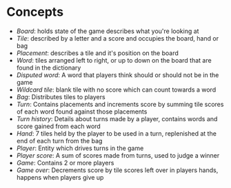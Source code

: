 # Concepts

- *Board*: holds state of the game describes what you're looking at
- *Tile*: described by a letter and a score and occupies the board, hand or bag
- *Placement*: describes a tile and it's position on the board
- *Word*: tiles arranged left to right, or up to down on the board that are found in the dictionary
- *Disputed word*: A word that players think should or should not be in the game
- *Wildcard tile*: blank tile with no score which can count towards a word
- *Bag*: Distributes tiles to players
- *Turn*: Contains placements and increments score by summing tile scores of each word found against those placements
- *Turn history*: Details about turns made by a player, contains words and score gained from each word
- *Hand*: 7 tiles held by the player to be used in a turn, replenished at the end of each turn from the bag
- *Player*: Entity which drives turns in the game
- *Player score*: A sum of scores made from turns, used to judge a winner
- *Game*: Contains 2 or more players
- *Game over*: Decrements score by tile scores left over in players hands, happens when players give up
